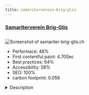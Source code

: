 ```yaml
---
title: samariterverein-brig-glis
---
```


<div style="height: 3rem">
  <a href="http://www.samariter-brig-glis.ch"><h3>Samariterverein Brig-Glis</h3></a>
</div>
<img loading="lazy" src="/images/thumbs/samariter-brig-glis.ch.jpg" alt="Screenshot of samariter-brig-glis.ch" />
<ul>
  <li>Performace: 48%</li>
  <li>
    First contentful paint:
    4.70Sec
  </li>
  <li>Best practices: 64%</li>
  <li>Accessibility: 58%</li>
  <li>SEO: 100%</li>
  <li>carbon footprint: 0.058</li>
</ul>
<details>
  <summary>Description</summary>
  <p>We are a group of Samaritains organized in the Samariterverein Brig-Glis. We spend our spare time to teach young people the first aid knowledge they need to know in order to apply for their drivers license.
On the other hand we train monthly first aid topics to be responsible to help people during all kinds of events in our county.
We also train company's in first aid, Reanimation etc.The page is build on the t3 template framework using a template from Joomlart. Besides that the page uses quite a few of the most famous components of the JED.

The main difficulty or let's say the most time needed is to keep the page updated. A lot of the components still don't use the Joomla updater. With every update you never know how the page will behave and what will not work any more. Tools like watchfu.li help, but there are too many components, modules and plugins not compatible.</p>
</details>

